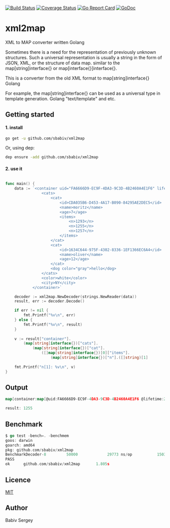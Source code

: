 [![Build Status](https://travis-ci.org/sbabiv/xml2map.svg?branch=master)](https://travis-ci.org/sbabiv/xml2map)
[![Coverage Status](https://coveralls.io/repos/github/sbabiv/xml2map/badge.svg?branch=master)](https://coveralls.io/github/sbabiv/xml2map?branch=master)
[![Go Report Card](https://goreportcard.com/badge/github.com/sbabiv/xml2map)](https://goreportcard.com/report/github.com/sbabiv/xml2map)
[![GoDoc](https://godoc.org/github.com/sbabiv/xml2map?status.svg)](https://godoc.org/github.com/sbabiv/xml2map)


# xml2map
XML to MAP converter written Golang

Sometimes there is a need for the representation of previously unknown structures. Such a universal representation is usually a string in the form of JSON, XML, or the structure of data map. similar to the map[string]interface{} or map[interface{}]interface{}.

This is a converter from the old XML format to map[string]interface{} Golang

For example, the map[string]interface{} can be used as a universal type in template generation. Golang "text/template" and etc.

## Getting started

#### 1. install

``` sh
go get -u github.com/sbabiv/xml2map
```

Or, using dep:

``` sh
dep ensure -add github.com/sbabiv/xml2map
```


#### 2. use it

```go

func main() {
	data := `<container uid="FA6666D9-EC9F-4DA3-9C3D-4B2460A4E1F6" lifetime="2019-10-10T18:00:11">
				<cats>
					<cat>
						<id>CDA035B6-D453-4A17-B090-84295AE2DEC5</id>
						<name>moritz</name>
						<age>7</age> 	
						<items>
							<n>1293</n>
							<n>1255</n>
							<n>1257</n>
						</items>
					</cat>
					<cat>
						<id>1634C644-975F-4302-8336-1EF1366EC6A4</id>
						<name>oliver</name>
						<age>12</age>
					</cat>
					<dog color="gray">hello</dog>
				</cats>
				<color>white</color>
				<city>NY</city>
			</container>`

	decoder := xml2map.NewDecoder(strings.NewReader(data))
	result, err := decoder.Decode()

	if err != nil {
		fmt.Printf("%v\n", err)
	} else {
		fmt.Printf("%v\n", result)
	}
	
	v := result["container"].
		(map[string]interface{})["cats"].
			(map[string]interface{})["cat"].
				([]map[string]interface{})[0]["items"].
					(map[string]interface{})["n"].([]string)[1]
					
	fmt.Printf("n[1]: %v\n", v)
}

```

## Output

```go
map[container:map[@uid:FA6666D9-EC9F-4DA3-9C3D-4B2460A4E1F6 @lifetime:2019-10-10T18:00:11 cats:map[cat:[map[id:CDA035B6-D453-4A17-B090-84295AE2DEC5 name:moritz age:7 items:map[n:[1293 1255 1257]]] map[id:1634C644-975F-4302-8336-1EF1366EC6A4 name:oliver age:12]] dog:map[@color:gray #text:hello]] color:white city:NY]]

result: 1255
```

## Benchmark


```go
$ go test -bench=. -benchmem
goos: darwin
goarch: amd64
pkg: github.com/sbabiv/xml2map
BenchmarkDecoder-8         50000             29773 ns/op           15032 B/op        261 allocs/op
PASS
ok      github.com/sbabiv/xml2map       1.805s
```

## Licence
[MIT](https://opensource.org/licenses/MIT)

## Author 
Babiv Sergey
